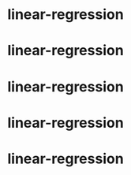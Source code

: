 # linear-regression
# linear-regression
# linear-regression
# linear-regression
# linear-regression
